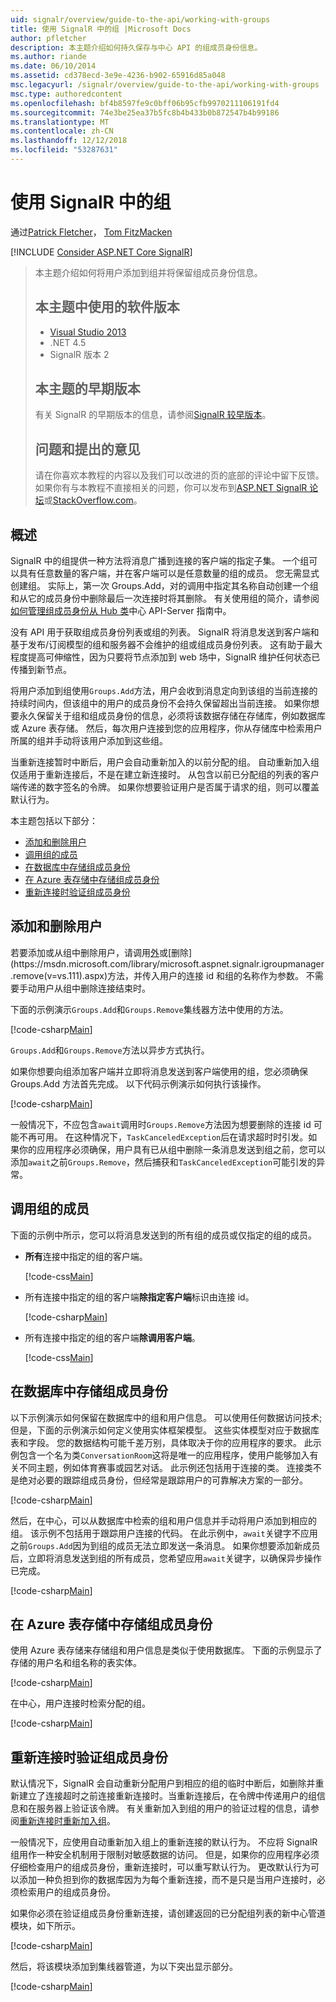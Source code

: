 ```yaml
---
uid: signalr/overview/guide-to-the-api/working-with-groups
title: 使用 SignalR 中的组 |Microsoft Docs
author: pfletcher
description: 本主题介绍如何持久保存与中心 API 的组成员身份信息。
ms.author: riande
ms.date: 06/10/2014
ms.assetid: cd378ecd-3e9e-4236-b902-65916d85a048
msc.legacyurl: /signalr/overview/guide-to-the-api/working-with-groups
msc.type: authoredcontent
ms.openlocfilehash: bf4b8597fe9c0bff06b95cfb9970211106191fd4
ms.sourcegitcommit: 74e3be25ea37b5fc8b4b433b0b872547b4b99186
ms.translationtype: MT
ms.contentlocale: zh-CN
ms.lasthandoff: 12/12/2018
ms.locfileid: "53287631"
---
```

<a name="working-with-groups-in-signalr"></a>使用 SignalR 中的组
====================
通过[Patrick Fletcher](https://github.com/pfletcher)， [Tom FitzMacken](https://github.com/tfitzmac)

[!INCLUDE [Consider ASP.NET Core SignalR](~/includes/signalr/signalr-version-disambiguation.md)]

> 本主题介绍如何将用户添加到组并将保留组成员身份信息。
>
> ## <a name="software-versions-used-in-this-topic"></a>本主题中使用的软件版本
>
>
> - [Visual Studio 2013](https://my.visualstudio.com/Downloads?q=visual%20studio%202013)
> - .NET 4.5
> - SignalR 版本 2
>
>
>
> ## <a name="previous-versions-of-this-topic"></a>本主题的早期版本
>
> 有关 SignalR 的早期版本的信息，请参阅[SignalR 较早版本](../older-versions/index.md)。
>
> ## <a name="questions-and-comments"></a>问题和提出的意见
>
> 请在你喜欢本教程的内容以及我们可以改进的页的底部的评论中留下反馈。 如果你有与本教程不直接相关的问题，你可以发布到[ASP.NET SignalR 论坛](https://forums.asp.net/1254.aspx/1?ASP+NET+SignalR)或[StackOverflow.com](http://stackoverflow.com/)。

## <a name="overview"></a>概述

SignalR 中的组提供一种方法将消息广播到连接的客户端的指定子集。 一个组可以具有任意数量的客户端，并在客户端可以是任意数量的组的成员。 您无需显式创建组。 实际上，第一次 Groups.Add，对的调用中指定其名称自动创建一个组和从它的成员身份中删除最后一次连接时将其删除。 有关使用组的简介，请参阅[如何管理组成员身份从 Hub 类](hubs-api-guide-server.md#groupsfromhub)中心 API-Server 指南中。

没有 API 用于获取组成员身份列表或组的列表。 SignalR 将消息发送到客户端和基于发布/订阅模型的组和服务器不会维护的组或组成员身份列表。 这有助于最大程度提高可伸缩性，因为只要将节点添加到 web 场中，SignalR 维护任何状态已传播到新节点。

将用户添加到组使用`Groups.Add`方法，用户会收到消息定向到该组的当前连接的持续时间内，但该组中的用户的成员身份不会持久保留超出当前连接。 如果你想要永久保留关于组和组成员身份的信息，必须将该数据存储在存储库，例如数据库或 Azure 表存储。 然后，每次用户连接到您的应用程序，你从存储库中检索用户所属的组并手动将该用户添加到这些组。

当重新连接暂时中断后，用户会自动重新加入的以前分配的组。 自动重新加入组仅适用于重新连接后，不是在建立新连接时。 从包含以前已分配组的列表的客户端传递的数字签名的令牌。 如果你想要验证用户是否属于请求的组，则可以覆盖默认行为。

本主题包括以下部分：

- [添加和删除用户](#add)
- [调用组的成员](#call)
- [在数据库中存储组成员身份](#storedatabase)
- [在 Azure 表存储中存储组成员身份](#storeazuretable)
- [重新连接时验证组成员身份](#verify)

<a id="add"></a>

## <a name="adding-and-removing-users"></a>添加和删除用户

若要添加或从组中删除用户，请调用[外](https://msdn.microsoft.com/library/microsoft.aspnet.signalr.igroupmanager.add(v=vs.111).aspx)或[删除](https://msdn.microsoft.com/library/microsoft.aspnet.signalr.igroupmanager.remove(v=vs.111).aspx)方法，并传入用户的连接 id 和组的名称作为参数。 不需要手动用户从组中删除连接结束时。

下面的示例演示`Groups.Add`和`Groups.Remove`集线器方法中使用的方法。

[!code-csharp[Main](working-with-groups/samples/sample1.cs?highlight=5,10)]

`Groups.Add`和`Groups.Remove`方法以异步方式执行。

如果你想要向组添加客户端并立即将消息发送到客户端使用的组，您必须确保 Groups.Add 方法首先完成。 以下代码示例演示如何执行该操作。

[!code-csharp[Main](working-with-groups/samples/sample2.cs?highlight=1,3)]

一般情况下，不应包含`await`调用时`Groups.Remove`方法因为想要删除的连接 id 可能不再可用。 在这种情况下，`TaskCanceledException`后在请求超时时引发。如果你的应用程序必须确保，用户具有已从组中删除一条消息发送到组之前，您可以添加`await`之前`Groups.Remove`，然后捕获和`TaskCanceledException`可能引发的异常。

<a id="call"></a>

## <a name="calling-members-of-a-group"></a>调用组的成员

下面的示例中所示，您可以将消息发送到的所有组的成员或仅指定的组的成员。

- **所有**连接中指定的组的客户端。

    [!code-css[Main](working-with-groups/samples/sample3.css)]
- 所有连接中指定的组的客户端**除指定客户端**标识由连接 id。

    [!code-csharp[Main](working-with-groups/samples/sample4.cs)]
- 所有连接中指定的组的客户端**除调用客户端**。

    [!code-css[Main](working-with-groups/samples/sample5.css)]

<a id="storedatabase"></a>

## <a name="storing-group-membership-in-a-database"></a>在数据库中存储组成员身份

以下示例演示如何保留在数据库中的组和用户信息。 可以使用任何数据访问技术;但是，下面的示例演示如何定义使用实体框架模型。 这些实体模型对应于数据库表和字段。 您的数据结构可能千差万别，具体取决于你的应用程序的要求。 此示例包含一个名为类`ConversationRoom`这将是唯一的应用程序，使用户能够加入有关不同主题，例如体育赛事或园艺对话。 此示例还包括用于连接的类。 连接类不是绝对必要的跟踪组成员身份，但经常是跟踪用户的可靠解决方案的一部分。

[!code-csharp[Main](working-with-groups/samples/sample6.cs)]

然后，在中心，可以从数据库中检索的组和用户信息并手动将用户添加到相应的组。 该示例不包括用于跟踪用户连接的代码。 在此示例中，`await`关键字不应用之前`Groups.Add`因为到组的成员无法立即发送一条消息。 如果你想要添加新成员后，立即将消息发送到组的所有成员，您希望应用`await`关键字，以确保异步操作已完成。

[!code-csharp[Main](working-with-groups/samples/sample7.cs)]

<a id="storeazuretable"></a>

## <a name="storing-group-membership-in-azure-table-storage"></a>在 Azure 表存储中存储组成员身份

使用 Azure 表存储来存储组和用户信息是类似于使用数据库。 下面的示例显示了存储的用户名和组名称的表实体。

[!code-csharp[Main](working-with-groups/samples/sample8.cs)]

在中心，用户连接时检索分配的组。

[!code-csharp[Main](working-with-groups/samples/sample9.cs)]

<a id="verify"></a>

## <a name="verifying-group-membership-when-reconnecting"></a>重新连接时验证组成员身份

默认情况下，SignalR 会自动重新分配用户到相应的组的临时中断后，如删除并重新建立了连接超时之前连接重新连接时。当重新连接后，在令牌中传递用户的组信息和在服务器上验证该令牌。 有关重新加入到组的用户的验证过程的信息，请参阅[重新连接时重新加入组](../security/introduction-to-security.md#rejoingroup)。

一般情况下，应使用自动重新加入组上的重新连接的默认行为。 不应将 SignalR 组用作一种安全机制用于限制对敏感数据的访问。 但是，如果你的应用程序必须仔细检查用户的组成员身份，重新连接时，可以重写默认行为。 更改默认行为可以添加一种负担到你的数据库因为为每个重新连接，而不是只是当用户连接时，必须检索用户的组成员身份。

如果你必须在验证组成员身份重新连接，请创建返回的已分配组列表的新中心管道模块，如下所示。

[!code-csharp[Main](working-with-groups/samples/sample10.cs)]

然后，将该模块添加到集线器管道，为以下突出显示部分。

[!code-csharp[Main](working-with-groups/samples/sample11.cs?highlight=4)]
